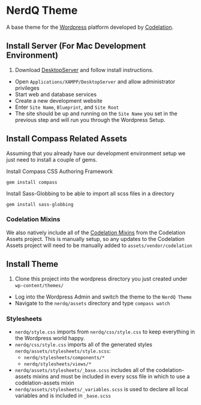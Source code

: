 # NerdQ Theme

A base theme for the [Wordpress](http://wordpress.org) platform developed by [Codelation](https://codelation.com).

## Install Server (For Mac Development Environment)

1. Download [DesktopServer](http://codelation-wordpress-development.s3.amazonaws.com/dsl-mac-v382.dmg) and follow install instructions.
- Open `Applications/XAMPP/DesktopServer` and allow administrator privileges
- Start web and database services
- Create a new development website
- Enter `Site Name`, `Blueprint`, and `Site Root`
- The site should be up and running on the `Site Name` you set in the previous step and will run you through the Wordpress Setup.

## Install Compass Related Assets

Assuming that you already have our development environment setup we just need to install a couple of gems.

Install Compass CSS Authoring Framework

`gem install compass`

Install Sass-Globbing to be able to import all scss files in a directory

`gem install sass-globbing`

### Codelation Mixins

We also natively include all of the [Codelation Mixins](https://github.com/codelation/codelation_assets/) from the Codelation Assets project. This is manually setup, so any updates to the Codelation Assets project will need to be manually added to `assets/vendor/codelation`

## Install Theme

1. Clone this project into the wordpress directory you just created under `wp-content/themes/`
- Log into the Wordpress Admin and switch the theme to the `NerdQ Theme`
- Navigate to the `nerdq/assets` directory and type `compass watch`

### Stylesheets

- `nerdq/style.css` imports from `nerdq/css/style.css` to keep everything in the Wordpress world happy.
- `nerdq/css/style.css` imports all of the generated styles `nerdq/assets/stylesheets/style.scss`:
  - `nerdq/stylesheets/components/*`
  - `nerdq/stylesheets/views/*`
- `nerdq/assets/stylesheets/_base.scss` includes all of the codelation-assets mixins and must be included in every scss file in which to use a codelation-assets mixin
- `nerdq/assets/stylesheets/_variables.scss` is used to declare all local variables and is included in `_base.scss`
